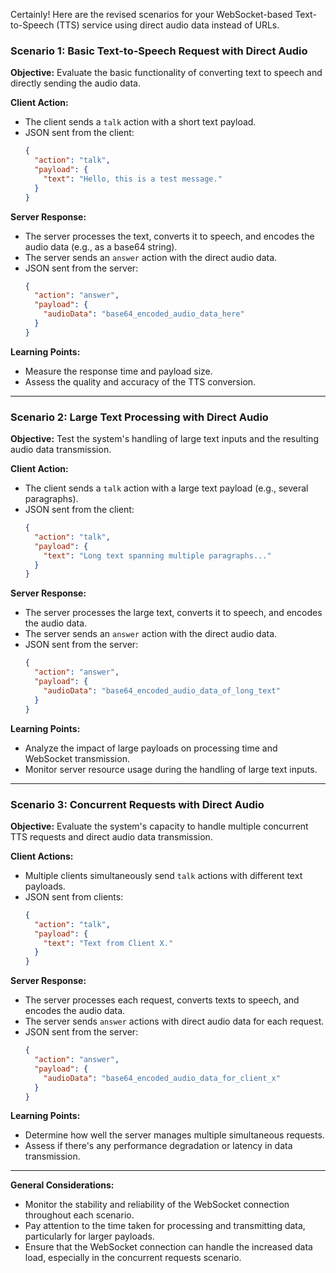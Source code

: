 Certainly! Here are the revised scenarios for your WebSocket-based Text-to-Speech (TTS) service using direct audio data instead of URLs.

### Scenario 1: Basic Text-to-Speech Request with Direct Audio

**Objective:** Evaluate the basic functionality of converting text to speech and directly sending the audio data.

**Client Action:**
- The client sends a `talk` action with a short text payload.
- JSON sent from the client:
  ```json
  {
    "action": "talk",
    "payload": {
      "text": "Hello, this is a test message."
    }
  }
  ```

**Server Response:**
- The server processes the text, converts it to speech, and encodes the audio data (e.g., as a base64 string).
- The server sends an `answer` action with the direct audio data.
- JSON sent from the server:
  ```json
  {
    "action": "answer",
    "payload": {
      "audioData": "base64_encoded_audio_data_here"
    }
  }
  ```

**Learning Points:**
- Measure the response time and payload size.
- Assess the quality and accuracy of the TTS conversion.

---

### Scenario 2: Large Text Processing with Direct Audio

**Objective:** Test the system's handling of large text inputs and the resulting audio data transmission.

**Client Action:**
- The client sends a `talk` action with a large text payload (e.g., several paragraphs).
- JSON sent from the client:
  ```json
  {
    "action": "talk",
    "payload": {
      "text": "Long text spanning multiple paragraphs..."
    }
  }
  ```

**Server Response:**
- The server processes the large text, converts it to speech, and encodes the audio data.
- The server sends an `answer` action with the direct audio data.
- JSON sent from the server:
  ```json
  {
    "action": "answer",
    "payload": {
      "audioData": "base64_encoded_audio_data_of_long_text"
    }
  }
  ```

**Learning Points:**
- Analyze the impact of large payloads on processing time and WebSocket transmission.
- Monitor server resource usage during the handling of large text inputs.

---

### Scenario 3: Concurrent Requests with Direct Audio

**Objective:** Evaluate the system's capacity to handle multiple concurrent TTS requests and direct audio data transmission.

**Client Actions:**
- Multiple clients simultaneously send `talk` actions with different text payloads.
- JSON sent from clients:
  ```json
  {
    "action": "talk",
    "payload": {
      "text": "Text from Client X."
    }
  }
  ```

**Server Response:**
- The server processes each request, converts texts to speech, and encodes the audio data.
- The server sends `answer` actions with direct audio data for each request.
- JSON sent from the server:
  ```json
  {
    "action": "answer",
    "payload": {
      "audioData": "base64_encoded_audio_data_for_client_x"
    }
  }
  ```

**Learning Points:**
- Determine how well the server manages multiple simultaneous requests.
- Assess if there's any performance degradation or latency in data transmission.

---

**General Considerations:**
- Monitor the stability and reliability of the WebSocket connection throughout each scenario.
- Pay attention to the time taken for processing and transmitting data, particularly for larger payloads.
- Ensure that the WebSocket connection can handle the increased data load, especially in the concurrent requests scenario.